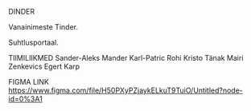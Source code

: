 DINDER

  Vanainimeste Tinder. 
  
  Suhtlusportaal.


TIIMILIIKMED
  Sander-Aleks Mander
  Karl-Patric Rohi
  Kristo Tänak
  Mairi Zenkevics
  Egert Karp


FIGMA LINK
  https://www.figma.com/file/H50PXyPZjaykELkuT9TuiO/Untitled?node-id=0%3A1
